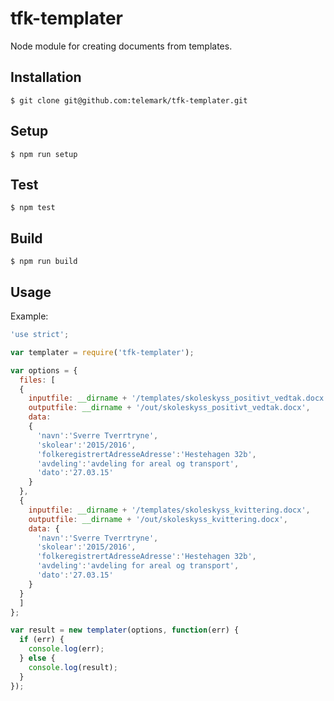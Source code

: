 # tfk-templater

Node module for creating documents from templates.

## Installation
```
$ git clone git@github.com:telemark/tfk-templater.git
```

## Setup
```
$ npm run setup
```

## Test
```
$ npm test
```

## Build
```
$ npm run build
```

## Usage


Example:
```javascript
'use strict';

var templater = require('tfk-templater');

var options = {
  files: [
  {
    inputfile: __dirname + '/templates/skoleskyss_positivt_vedtak.docx',
    outputfile: __dirname + '/out/skoleskyss_positivt_vedtak.docx',
    data:
    {
      'navn':'Sverre Tverrtryne',
      'skolear':'2015/2016',
      'folkeregistrertAdresseAdresse':'Hestehagen 32b',
      'avdeling':'avdeling for areal og transport',
      'dato':'27.03.15'
    }
  },
  {
    inputfile: __dirname + '/templates/skoleskyss_kvittering.docx',
    outputfile: __dirname + '/out/skoleskyss_kvittering.docx',
    data: {
      'navn':'Sverre Tverrtryne',
      'skolear':'2015/2016',
      'folkeregistrertAdresseAdresse':'Hestehagen 32b',
      'avdeling':'avdeling for areal og transport',
      'dato':'27.03.15'
    }
  }
  ]
};

var result = new templater(options, function(err) {
  if (err) {
    console.log(err);
  } else {
    console.log(result);
  }
});
```
